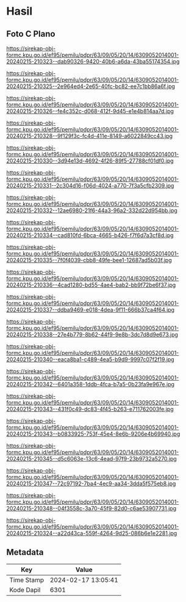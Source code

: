 # Hasil

## Foto C Plano

https://sirekap-obj-formc.kpu.go.id/ef95/pemilu/pdpr/63/09/05/20/14/6309052014001-20240215-210323--dab90326-9420-40b6-a6da-43ba55174354.jpg

https://sirekap-obj-formc.kpu.go.id/ef95/pemilu/pdpr/63/09/05/20/14/6309052014001-20240215-210325--2e964ed4-2e65-40fc-bc82-ee7c1bb86a6f.jpg

https://sirekap-obj-formc.kpu.go.id/ef95/pemilu/pdpr/63/09/05/20/14/6309052014001-20240215-210326--fe4c352c-d068-412f-9d45-e1e4b814aa7d.jpg

https://sirekap-obj-formc.kpu.go.id/ef95/pemilu/pdpr/63/09/05/20/14/6309052014001-20240215-210328--9f129f3c-fc4d-411e-8149-a6022849cc43.jpg

https://sirekap-obj-formc.kpu.go.id/ef95/pemilu/pdpr/63/09/05/20/14/6309052014001-20240215-210330--3d94e13d-4692-4f26-89f5-27788cf01df0.jpg

https://sirekap-obj-formc.kpu.go.id/ef95/pemilu/pdpr/63/09/05/20/14/6309052014001-20240215-210331--2c304d16-f06d-4024-a770-7f3a5cfb2309.jpg

https://sirekap-obj-formc.kpu.go.id/ef95/pemilu/pdpr/63/09/05/20/14/6309052014001-20240215-210332--12ae6980-21f6-44a3-96a2-332d22d954bb.jpg

https://sirekap-obj-formc.kpu.go.id/ef95/pemilu/pdpr/63/09/05/20/14/6309052014001-20240215-210334--cad810fd-6bca-4665-b426-f7f6d7a3cf8d.jpg

https://sirekap-obj-formc.kpu.go.id/ef95/pemilu/pdpr/63/09/05/20/14/6309052014001-20240215-210335--7f0f4039-cbb8-49fe-bee1-12687ad5b03f.jpg

https://sirekap-obj-formc.kpu.go.id/ef95/pemilu/pdpr/63/09/05/20/14/6309052014001-20240215-210336--4cad1280-bd55-4ae4-bab2-bb9f72be6f37.jpg

https://sirekap-obj-formc.kpu.go.id/ef95/pemilu/pdpr/63/09/05/20/14/6309052014001-20240215-210337--ddba9469-e018-4dea-9f11-666b37ca4f64.jpg

https://sirekap-obj-formc.kpu.go.id/ef95/pemilu/pdpr/63/09/05/20/14/6309052014001-20240215-210338--27e4b779-8b62-44f9-9e8b-3dc7d8d9e673.jpg

https://sirekap-obj-formc.kpu.go.id/ef95/pemilu/pdpr/63/09/05/20/14/6309052014001-20240215-210340--eaca8ba1-c489-4ea5-b9d9-9997c07f2f19.jpg

https://sirekap-obj-formc.kpu.go.id/ef95/pemilu/pdpr/63/09/05/20/14/6309052014001-20240215-210342--6401a358-1ddb-4fca-b7a5-0b23fa9e967e.jpg

https://sirekap-obj-formc.kpu.go.id/ef95/pemilu/pdpr/63/09/05/20/14/6309052014001-20240215-210343--431f0c49-dc83-4f45-b263-e711762003fe.jpg

https://sirekap-obj-formc.kpu.go.id/ef95/pemilu/pdpr/63/09/05/20/14/6309052014001-20240215-210343--b0833925-753f-45e4-8e6b-9206e4b69940.jpg

https://sirekap-obj-formc.kpu.go.id/ef95/pemilu/pdpr/63/09/05/20/14/6309052014001-20240215-210345--d5c6063e-13c6-4ead-97f9-23b9732a5270.jpg

https://sirekap-obj-formc.kpu.go.id/ef95/pemilu/pdpr/63/09/05/20/14/6309052014001-20240215-210347--72c97192-7ba4-4ec9-aa34-3dda5f575eb8.jpg

https://sirekap-obj-formc.kpu.go.id/ef95/pemilu/pdpr/63/09/05/20/14/6309052014001-20240215-210348--04f3558c-3a70-45f9-82d0-c6ae53907731.jpg

https://sirekap-obj-formc.kpu.go.id/ef95/pemilu/pdpr/63/09/05/20/14/6309052014001-20240215-210324--a22d43ca-559f-4264-9d25-086b6e1e2281.jpg


## Metadata

| Key        | Value               |
| ---------- | ------------------- |
| Time Stamp | 2024-02-17 13:05:41 |
| Kode Dapil | 6301                |



